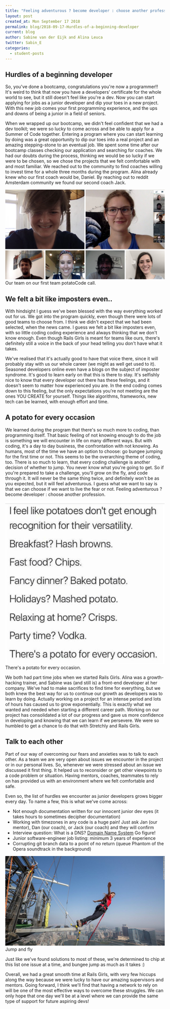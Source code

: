 ```yaml
---
title: "Feeling adventurous ? become developer : choose another profession"
layout: post
created_at: Mon September 17 2018
permalink: blog/2018-09-17-Hurdles-of-a-beginning-developer
current: blog
author: Sabine van der Eijk and Alina Leuca
twitter: Sabin_E
categories:
  - student-posts
---
```


## Hurdles of a beginning developer

So, you've done a bootcamp, congratulations you're now a programmer!! It's weird to think that now you have a developers' certificate for the whole world to see, but it still doesn't feel like you're a dev. Now you can start applying for jobs as a junior developer and dip your toes in a new project. With this new job comes your first programming experience, and the ups and downs of being a junior in a field of seniors.

When we wrapped up our bootcamp, we didn't feel confident that we had a dev toolkit; we were so lucky to come across and be able to apply for a Summer of Code together. Entering a program where you can start learning by doing was a great opportunity to dip our toes into a real project and an amazing stepping-stone to an eventual job. We spent some time after our bootcamp classes checking our application and searching for coaches. We had our doubts during the process, thinking we would be so lucky if we were to be chosen, so we chose the projects that we felt comfortable with and most familiar. We reached out to the community to find coaches willing to invest time for a whole three months during the program. Alina already knew who our first coach would be, Daniel. By reaching out to reddit Amsterdam community we found our second coach Jack.

<img src="/img/blog/2018/team-potatocode-first-call-01.jpg" alt="first team call">
<div class="image-credits"> Our team on our first team potatoCode call. </div>

## We felt a bit like imposters even..

With hindsight I guess we've been blessed with the way everything worked out for us. We got into the program quickly, even though there were lots of good teams to choose from. I think we didn't expect that we had been selected, when the news came. I guess we felt a bit like imposters even, with so little coding coding experience and always thinking that we don't know enough. Even though Rails Girls is meant for teams like ours, there's definitely still a voice in the back of your head telling you don't have what it takes.

We've realised that it's actually good to have that voice there, since it will probably stay with us our whole career (we might as well get used to it). Seasoned developers online even have a blogs on the subject of imposter syndrome. It's good to learn early on that this is there to stay. It's selfishly nice to know that every developer out there has these feelings, and it doesn't seem to matter how experienced you are. In the end coding comes down to this feeling, but the only expectations you're not meeting are the ones YOU CREATE for yourself. Things like algorithms, frameworks, new tech can be learned, with enough effort and time.

## A potato for every occasion

We learned during the program that there's so much more to coding, than programming itself. That basic feeling of not knowing enough to do the job is something we will encounter in life on many different ways. But with coding, it's a day to day business, the confrontation with not knowing. As humans, most of the time we have an option to choose: go bungee jumping for the first time or not. This seems to be the overarching theme of coding, too. There is so much to learn, that every coding challenge is another decision of whether to jump. You never know what you're going to get. So if you're prepared to take a challenge, you'll grow on the fly, and code through it. It will never be the same thing twice, and definitely won't be as you expected, but it will feel adventurous. I guess what we want to say is that we can choose if we want to live the fear or not. Feeling adventurous ? become developer : choose another profession.

<img src="/img/blog/2018/potatoCode.png" alt="A potato for everything">
<div class="image-credits"> There's a potato for every occasion. </div>

We both had part time jobs when we started Rails Girls. Alina was a growth-hacking trainer, and Sabine was (and still is) a front-end developer at her company. We've had to make sacrifices to find time for everything, but we both knew the best way for us to continue our growth as developers was to learn by doing. Actually working on a project for an intense period and lots of hours has caused us to grow exponentially. This is exactly what we wanted and needed when starting a different career path. Working on our project has consolidated a lot of our progress and gave us more confidence in developing and knowing that we can learn if we persevere. We were so humbled to get a chance to do that with Stretchly and Rails Girls.

## Talk to each other

Part of our way of overcoming our fears and anxieties was to talk to each other. As a team we are very open about issues we encounter in the project or in our personal lives. So, whenever we were stressed about an issue we discussed it first thing. It helped us to reconsider or get other viewpoints to a code problem or situation. Having mentors, coaches, teammates to rely on has provided us with an environment where we felt comfortable and safe.

Even so, the list of hurdles we encounter as junior developers grows bigger every day. To name a few, this is what we've come across:

- Not enough documentation written for our innocent junior dev eyes (it takes hours to sometimes decipher documentation)
- Working with timezones in any code is a huge pain! Just ask Jan (our mentor), Dan (our coach), or Jack (our coach) and they will confirm
- Interview question: What is a DNS? [Domain Name System](https://en.wikipedia.org/wiki/Domain_Name_System) Go figure!
- Junior software-engineer job listing: minimum 3 years of experience
- Corrupting git branch data to a point of no return (queue Phantom of the Opera soundtrack in the background)

<img src="/img/blog/2018/bungeejump.jpg" alt="jump and fly">
<div class="image-credits"> Jump and fly </div>

Just like we've found solutions to most of these, we're determined to chip at this list one issue at a time, and bungee jump as much as it takes :)

Overall, we had a great smooth time at Rails Girls, with very few hiccups along the way because we were lucky to have our amazing supervisors and mentors. Going forward, I think we'll find that having a network to rely on will be one of the most effective ways to overcome these struggles. We can only hope that one day we'll be at a level where we can provide the same type of support for future aspiring devs!
